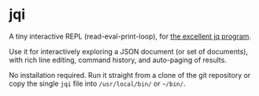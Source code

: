 # jqi

A tiny interactive REPL (read-eval-print-loop), for [the excellent jq
program](https://stedolan.github.io/jq/).

Use it for interactively exploring a JSON document (or set of documents), with
rich line editing, command history, and auto-paging of results.

No installation required.  Run it straight from a clone of the git repository
or copy the single `jqi` file into `/usr/local/bin/` or `~/bin/`.
